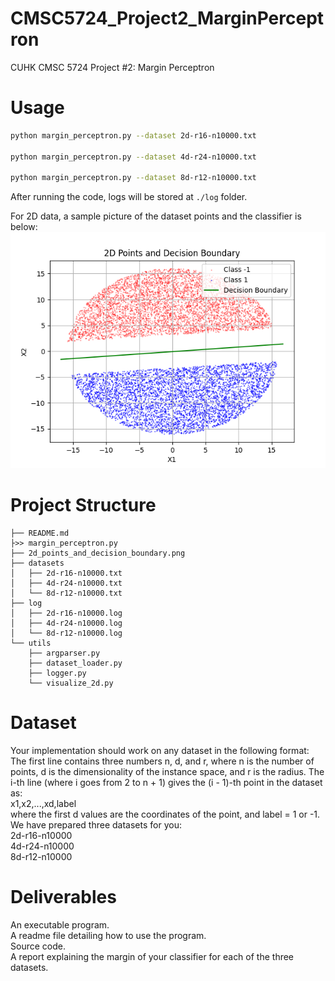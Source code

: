 # CMSC5724_Project2_MarginPerceptron
CUHK CMSC 5724 Project #2: Margin Perceptron

# Usage
```bash
python margin_perceptron.py --dataset 2d-r16-n10000.txt

python margin_perceptron.py --dataset 4d-r24-n10000.txt

python margin_perceptron.py --dataset 8d-r12-n10000.txt
```

After running the code, logs will be stored at `./log` folder.

For 2D data, a sample picture of the dataset points and the classifier is below:
![2D Points and Decision Boundary](2d_points_and_decision_boundary.png)

# Project Structure
```
├── README.md
├>> margin_perceptron.py
├── 2d_points_and_decision_boundary.png
├── datasets
│   ├── 2d-r16-n10000.txt
│   ├── 4d-r24-n10000.txt
│   └── 8d-r12-n10000.txt
├── log
│   ├── 2d-r16-n10000.log
│   ├── 4d-r24-n10000.log
│   └── 8d-r12-n10000.log
└── utils
    ├── argparser.py
    ├── dataset_loader.py
    ├── logger.py
    └── visualize_2d.py
```

# Dataset
Your implementation should work on any dataset in the following format:
The first line contains three numbers n, d, and r, where n is the number of points, d is the dimensionality of the instance space, and r is the radius.
The i-th line (where i goes from 2 to n + 1) gives the (i - 1)-th point in the dataset as: \
x1,x2,...,xd,label \
where the first d values are the coordinates of the point, and label = 1 or -1. \
We have prepared three datasets for you: \
2d-r16-n10000 \
4d-r24-n10000 \
8d-r12-n10000

# Deliverables
An executable program. \
A readme file detailing how to use the program. \
Source code. \
A report explaining the margin of your classifier for each of the three datasets.


